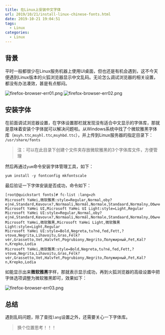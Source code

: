 ```yaml
---
title: 在Linux上安装中文字体
url: 2019/10/21/install-linux-chinese-fonts.html
date: 2019-10-21 19:04:51
tags:
  - Linux
categories:
  - Linux
---
```


## 背景

平时一般都很少在Linux服务机器上使用UI桌面，但也还是有机会遇到，这不今天便遇到Linux版本的火狐浏览器显示中文乱码。无论怎么调试浏览器的相关设置，都没有办法凑效，甚是有点郁闷。

![firefox-browser-err01.png](//lisenhui.gitee.io/imgs/blog/2019/10-31-firefox-browser-err01.png)
![firefox-browser-err02.png](//lisenhui.gitee.io/imgs/blog/2019/10-31-firefox-browser-err02.png)

<!--more-->

## 安装字体

在前面调试浏览器设置，在字体设置那栏就发现没有适合中文显示的字体库，那就是意味着安装个字体就可以解决问题啦。从Windows系统中找了个微软雅黑字体库（`msyh.ttc`,`msyhl.ttc`,`msyhbd.ttc`），并上传到Linux服务器的指定目录下： `/usr/share/fonts`

> 注：可以在此目录下创建个文件夹存放微软雅黑的3个字体库文件，方便管理

然后再通过`yum`命令安装字体管理工具，如下：

```shell
yum install -y fontconfig mkfontscale
```

最后验证一下字体安装是否成功，命令如下：

```shell
[root@quickstart fonts]# fc-list :lang=zh
Microsoft YaHei,微软雅黑:style=Regular,Normal,oby?ejné,Standard,Κανονικ?,Normaali,Normál,Normale,Standaard,Normalny,Обычный,Normálne,Navadno,Arrunta
Microsoft YaHei UI,Microsoft YaHei UI Light:style=Light,Regular
Microsoft YaHei UI:style=Regular,Normal,oby?ejné,Standard,Κανονικ?,Normaali,Normál,Normale,Standaard,Normalny,Обычный,Normálne,Navadno,Arrunta
Microsoft YaHei,微软雅黑,Microsoft YaHei Light,微软雅黑 Light:style=Light,Regular
Microsoft YaHei UI:style=Bold,Negreta,tu?né,fed,Fett,?ντονα,Negrita,Lihavoitu,Gras,Félk?vér,Grassetto,Vet,Halvfet,Pogrubiony,Negrito,Полужирный,Fet,Kal?n,Krepko,Lodia
Microsoft YaHei,微软雅黑:style=Bold,Negreta,tu?né,fed,Fett,?ντονα,Negrita,Lihavoitu,Gras,Félk?vér,Grassetto,Vet,Halvfet,Pogrubiony,Negrito,Полужирный,Fet,Kal?n,Krepko,Lodia
```

如能显示出来**微软雅黑**字样，那就表示显示成功，再到火狐浏览器的高级设置中把字体选项调整为微软雅黑即可，效果如下：

![firefox-browser-err03.png](//lisenhui.gitee.io/imgs/blog/2019/10-31-firefox-browser-err03.png)


## 总结

遇到乱码问题，除了查找`lang`设置之外，还需要关心一下字体库。

>  换个位置思考！！！




